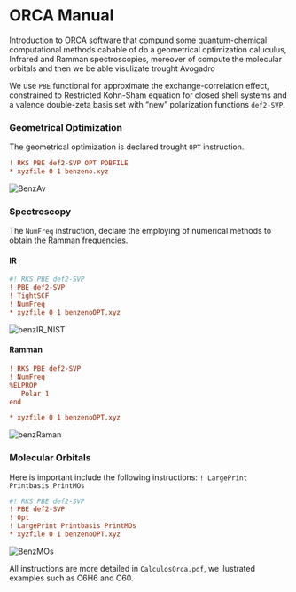 # ORCA Manual
Introduction to ORCA software that compund some quantum-chemical computational methods cabable of do a geometrical optimization caluculus, Infrared and Ramman spectroscopies, moreover of compute the molecular orbitals and then we be able visulizate trought Avogadro

We use `PBE` functional for approximate the exchange-correlation effect, constrained to Restricted Kohn-Sham equation for closed shell systems and a valence double-zeta basis set with “new” polarization functions `def2-SVP`.

### Geometrical Optimization

The geometrical optimization is declared trought `OPT` instruction.

```ini
! RKS PBE def2-SVP OPT PDBFILE
* xyzfile 0 1 benzeno.xyz 
```

![BenzAv](https://user-images.githubusercontent.com/74220104/208805488-20d3d85d-3a8d-4b47-986d-e56768923529.png)

### Spectroscopy
The `NumFreq` instruction, declare the employing of numerical methods to obtain the Ramman frequencies.

#### IR

```ini
#! RKS PBE def2-SVP 
! PBE def2-SVP
! TightSCF
! NumFreq
* xyzfile 0 1 benzenoOPT.xyz
```

![benzIR_NIST](https://user-images.githubusercontent.com/74220104/208806107-2ef3d0e2-8889-44f5-b658-89dc080c3444.png)

#### Ramman

```ini
! RKS PBE def2-SVP 
! NumFreq
%ELPROP
   Polar 1
end

* xyzfile 0 1 benzenoOPT.xyz
```
![benzRaman](https://user-images.githubusercontent.com/74220104/208806139-9e603084-7556-4805-9867-47504d268d8f.png)


### Molecular Orbitals

Here is important include the following instructions: `! LargePrint Printbasis PrintMOs`

```ini
#! RKS PBE def2-SVP 
! PBE def2-SVP
! Opt
! LargePrint Printbasis PrintMOs
* xyzfile 0 1 benzenoOPT.xyz
```

![BenzMOs](https://user-images.githubusercontent.com/74220104/208804185-0ae82b7e-421b-4152-8c49-4986c81ef3e0.png)

All instructions are more detailed in `CalculosOrca.pdf`, we ilustrated examples such as C6H6 and C60.

